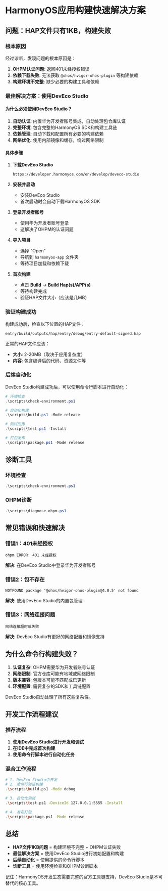 # HarmonyOS应用构建快速解决方案

## 问题：HAP文件只有1KB，构建失败

### 根本原因
经过诊断，发现问题的根本原因是：

1. **OHPM认证问题**: 返回401未经授权错误
2. **依赖下载失败**: 无法获取 `@ohos/hvigor-ohos-plugin` 等构建依赖
3. **构建环境不完整**: 缺少必要的构建工具和依赖

### 最佳解决方案：使用DevEco Studio

#### 为什么必须使用DevEco Studio？

1. **自动认证**: 内置华为开发者账号集成，自动处理包仓库认证
2. **完整环境**: 包含完整的HarmonyOS SDK和构建工具链
3. **依赖管理**: 自动下载和配置所有必要的构建依赖
4. **网络优化**: 使用内部镜像和缓存，绕过网络限制

#### 具体步骤

1. **下载DevEco Studio**
   ```
   https://developer.harmonyos.com/en/develop/deveco-studio
   ```

2. **安装并启动**
   - 安装DevEco Studio
   - 首次启动时会自动下载HarmonyOS SDK

3. **登录开发者账号**
   - 使用华为开发者账号登录
   - 这解决了OHPM的认证问题

4. **导入项目**
   - 选择 "Open" 
   - 导航到 `harmonyos-app` 文件夹
   - 等待项目加载和依赖下载

5. **首次构建**
   - 点击 **Build** → **Build Hap(s)/APP(s)**
   - 等待构建完成
   - 验证HAP文件大小（应该是几MB）

### 验证构建成功

构建成功后，检查以下位置的HAP文件：
```
entry/build/outputs/hap/entry/debug/entry-default-signed.hap
```

正常的HAP文件应该：
- **大小**: 2-20MB（取决于应用复杂度）
- **内容**: 包含编译后的代码、资源文件等

### 后续自动化

DevEco Studio构建成功后，可以使用命令行脚本进行自动化：

```powershell
# 环境检查
.\scripts\check-environment.ps1

# 自动化构建
.\scripts\build.ps1 -Mode release

# 测试应用
.\scripts\test.ps1 -Install

# 打包发布
.\scripts\package.ps1 -Mode release
```

## 诊断工具

### 环境检查
```powershell
.\scripts\check-environment.ps1
```

### OHPM诊断
```powershell
.\scripts\diagnose-ohpm.ps1
```

## 常见错误和快速解决

### 错误1：401未经授权
```
ohpm ERROR: 401 未经授权
```
**解决**: 在DevEco Studio中登录华为开发者账号

### 错误2：包不存在
```
NOTFOUND package '@ohos/hvigor-ohos-plugin@4.0.5' not found
```
**解决**: 使用DevEco Studio的内置包管理

### 错误3：网络连接问题
```
网络连接超时或失败
```
**解决**: DevEco Studio有更好的网络配置和镜像支持

## 为什么命令行构建失败？

1. **认证复杂**: OHPM需要华为开发者账号认证
2. **网络限制**: 官方仓库可能有地域或网络限制
3. **版本兼容**: 包版本可能不匹配或已更新
4. **环境配置**: 需要复杂的SDK和工具链配置

DevEco Studio自动处理了所有这些复杂性。

## 开发工作流程建议

### 推荐流程
1. **使用DevEco Studio进行开发和调试**
2. **在IDE中完成首次构建**
3. **使用命令行脚本进行自动化任务**

### 混合工作流程
```bash
# 1. DevEco Studio中开发
# 2. 命令行验证构建
.\scripts\build.ps1 -Mode debug

# 3. 自动化测试
.\scripts\test.ps1 -DeviceId 127.0.0.1:5555 -Install

# 4. 发布打包
.\scripts\package.ps1 -Mode release
```

## 总结

- **HAP文件1KB问题** = 构建环境不完整 + OHPM认证失败
- **最佳解决方案** = 使用DevEco Studio进行初始配置和构建
- **后续自动化** = 使用提供的命令行脚本
- **诊断工具** = 使用环境检查和OHPM诊断脚本

记住：HarmonyOS开发生态需要完整的官方工具链支持，DevEco Studio是不可替代的核心工具。